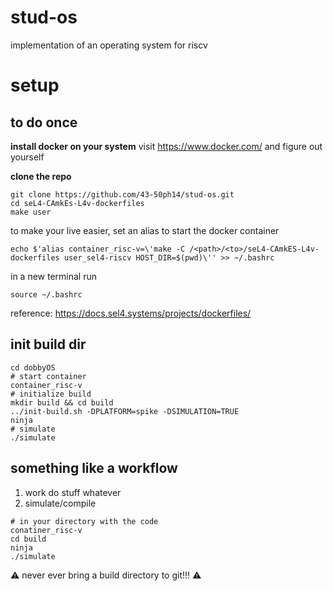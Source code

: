 # stud-os
implementation of an operating system for riscv

# setup
## to do once
**install docker on your system**
visit https://www.docker.com/ and figure out yourself

**clone the repo**
```
git clone https://github.com/43-50ph14/stud-os.git
cd seL4-CAmkEs-L4v-dockerfiles
make user
```
to make your live easier, set an alias to start the docker container
```
echo $'alias container_risc-v=\'make -C /<path>/<to>/seL4-CAmkES-L4v-dockerfiles user_sel4-riscv HOST_DIR=$(pwd)\'' >> ~/.bashrc
```
in a new terminal run
```
source ~/.bashrc
```
reference: https://docs.sel4.systems/projects/dockerfiles/

## init build dir
 ```
 cd dobbyOS
 # start container
 container_risc-v
 # initialize build
 mkdir build && cd build
 ../init-build.sh -DPLATFORM=spike -DSIMULATION=TRUE
ninja
# simulate 
./simulate
```
 
## something like a workflow

1. work do stuff whatever
2. simulate/compile
```
# in your directory with the code
conatiner_risc-v
cd build
ninja
./simulate
```


⚠️ never ever bring a build directory to git!!! ⚠️

